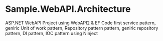 # Sample.WebAPI.Architecture
ASP.NET WebAPI Project using WebAPI2 &amp; EF Code first
service pattern,
geniric Unit of work pattern,
Repository pattern pattern,
geniric repository pattern,
DI pattern,
IOC pattern using Ninject 

